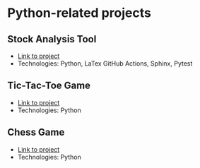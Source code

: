 # Python-related projects

## Stock Analysis Tool

- [Link to project](https://github.com/lulu98/stock-analysis-tool)
- Technologies: Python, LaTex GitHub Actions, Sphinx, Pytest

## Tic-Tac-Toe Game

- [Link to project](https://github.com/lulu98/tic-tac-toe-game)
- Technologies: Python

## Chess Game

- [Link to project](https://github.com/lulu98/my-chess-game)
- Technologies: Python

